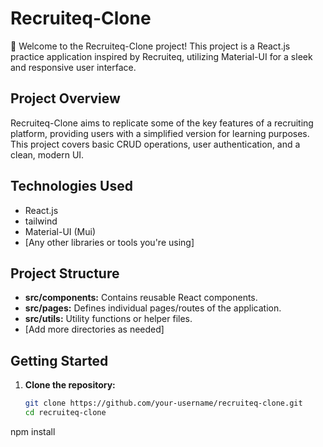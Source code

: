 # Recruiteq-Clone

🚀 Welcome to the Recruiteq-Clone project! This project is a React.js practice application inspired by Recruiteq, utilizing Material-UI for a sleek and responsive user interface.

## Project Overview

Recruiteq-Clone aims to replicate some of the key features of a recruiting platform, providing users with a simplified version for learning purposes. This project covers basic CRUD operations, user authentication, and a clean, modern UI.

## Technologies Used

- React.js
- tailwind
- Material-UI (Mui)
- [Any other libraries or tools you're using]

## Project Structure

- **src/components:** Contains reusable React components.
- **src/pages:** Defines individual pages/routes of the application.
- **src/utils:** Utility functions or helper files.
- [Add more directories as needed]

## Getting Started

1. **Clone the repository:**
   ```bash
   git clone https://github.com/your-username/recruiteq-clone.git
   cd recruiteq-clone
  npm install

